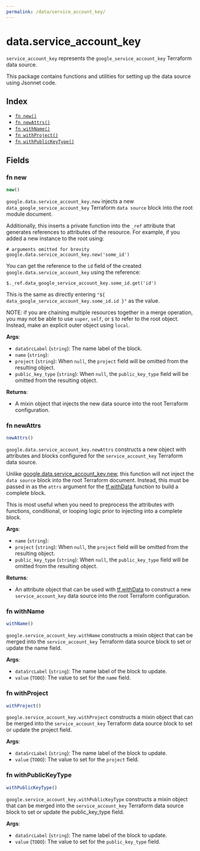 ```yaml
---
permalink: /data/service_account_key/
---
```


# data.service_account_key

`service_account_key` represents the `google_service_account_key` Terraform data source.



This package contains functions and utilities for setting up the data source using Jsonnet code.


## Index

* [`fn new()`](#fn-new)
* [`fn newAttrs()`](#fn-newattrs)
* [`fn withName()`](#fn-withname)
* [`fn withProject()`](#fn-withproject)
* [`fn withPublicKeyType()`](#fn-withpublickeytype)

## Fields

### fn new

```ts
new()
```


`google.data.service_account_key.new` injects a new `data_google_service_account_key` Terraform `data source`
block into the root module document.

Additionally, this inserts a private function into the `_ref` attribute that generates references to attributes of the
resource. For example, if you added a new instance to the root using:

    # arguments omitted for brevity
    google.data.service_account_key.new('some_id')

You can get the reference to the `id` field of the created `google.data.service_account_key` using the reference:

    $._ref.data_google_service_account_key.some_id.get('id')

This is the same as directly entering `"${ data_google_service_account_key.some_id.id }"` as the value.

NOTE: if you are chaining multiple resources together in a merge operation, you may not be able to use `super`, `self`,
or `$` to refer to the root object. Instead, make an explicit outer object using `local`.

**Args**:
  - `dataSrcLabel` (`string`): The name label of the block.
  - `name` (`string`): 
  - `project` (`string`):  When `null`, the `project` field will be omitted from the resulting object.
  - `public_key_type` (`string`):  When `null`, the `public_key_type` field will be omitted from the resulting object.

**Returns**:
- A mixin object that injects the new data source into the root Terraform configuration.


### fn newAttrs

```ts
newAttrs()
```


`google.data.service_account_key.newAttrs` constructs a new object with attributes and blocks configured for the `service_account_key`
Terraform data source.

Unlike [google.data.service_account_key.new](#fn-serviceaccountkeynew), this function will not inject the `data source`
block into the root Terraform document. Instead, this must be passed in as the `attrs` argument for the
[tf.withData](https://github.com/tf-libsonnet/core/tree/main/docs#fn-withdata) function to build a complete block.

This is most useful when you need to preprocess the attributes with functions, conditional, or looping logic prior to
injecting into a complete block.

**Args**:
  - `name` (`string`): 
  - `project` (`string`):  When `null`, the `project` field will be omitted from the resulting object.
  - `public_key_type` (`string`):  When `null`, the `public_key_type` field will be omitted from the resulting object.

**Returns**:
  - An attribute object that can be used with [tf.withData](https://github.com/tf-libsonnet/core/tree/main/docs#fn-withdata) to construct a new `service_account_key` data source into the root Terraform configuration.


### fn withName

```ts
withName()
```

`google.service_account_key.withName` constructs a mixin object that can be merged into the `service_account_key`
Terraform data source block to set or update the name field.



**Args**:
  - `dataSrcLabel` (`string`): The name label of the block to update.
  - `value` (`TODO`): The value to set for the `name` field.


### fn withProject

```ts
withProject()
```

`google.service_account_key.withProject` constructs a mixin object that can be merged into the `service_account_key`
Terraform data source block to set or update the project field.



**Args**:
  - `dataSrcLabel` (`string`): The name label of the block to update.
  - `value` (`TODO`): The value to set for the `project` field.


### fn withPublicKeyType

```ts
withPublicKeyType()
```

`google.service_account_key.withPublicKeyType` constructs a mixin object that can be merged into the `service_account_key`
Terraform data source block to set or update the public_key_type field.



**Args**:
  - `dataSrcLabel` (`string`): The name label of the block to update.
  - `value` (`TODO`): The value to set for the `public_key_type` field.
